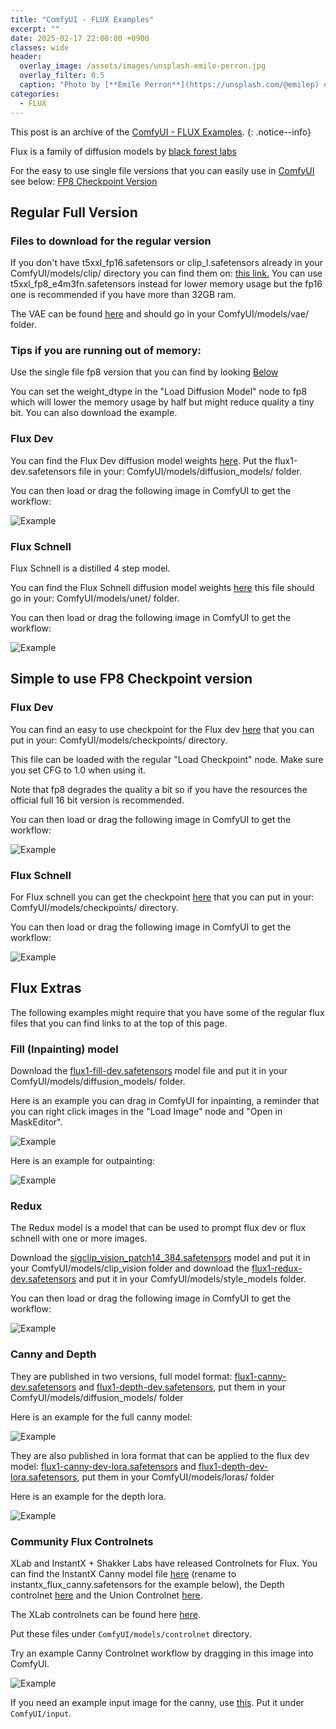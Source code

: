 ```yaml
---
title: "ComfyUI - FLUX Examples"
excerpt: ""
date: 2025-02-17 22:00:00 +0900
classes: wide
header:
  overlay_image: /assets/images/unsplash-emile-perron.jpg
  overlay_filter: 0.5
  caption: "Photo by [**Emile Perron**](https://unsplash.com/@emilep) on [**Unsplash**](https://unsplash.com/)"
categories:
  - FLUX
---
```


This post is an archive of the [ComfyUI - FLUX Examples](https://comfyanonymous.github.io/ComfyUI_examples/flux/).
{: .notice--info}

Flux is a family of diffusion models by [black forest labs](https://blackforestlabs.ai/announcing-black-forest-labs/)

For the easy to use single file versions that you can easily use in [ComfyUI](https://github.com/comfyanonymous/ComfyUI) see below: [FP8 Checkpoint Version](#simple-to-use-fp8-checkpoint-version)

## Regular Full Version

### Files to download for the regular version

If you don't have t5xxl_fp16.safetensors or clip_l.safetensors already in your ComfyUI/models/clip/ directory you can find them on: [this link.](https://huggingface.co/comfyanonymous/flux_text_encoders/tree/main) You can use t5xxl_fp8_e4m3fn.safetensors instead for lower memory usage but the fp16 one is recommended if you have more than 32GB ram.

The VAE can be found [here](https://huggingface.co/black-forest-labs/FLUX.1-schnell/blob/main/ae.safetensors) and should go in your ComfyUI/models/vae/ folder.

### Tips if you are running out of memory:

Use the single file fp8 version that you can find by looking [Below](#simple-to-use-fp8-checkpoint-version)

You can set the weight_dtype in the "Load Diffusion Model" node to fp8 which will lower the memory usage by half but might reduce quality a tiny bit. You can also download the example.

### Flux Dev

You can find the Flux Dev diffusion model weights [here](https://huggingface.co/black-forest-labs/FLUX.1-dev). Put the flux1-dev.safetensors file in your: ComfyUI/models/diffusion_models/ folder.

You can then load or drag the following image in ComfyUI to get the workflow:

![Example]({{site.baseurl}}/assets/images/2025-02-17-comfyui-flux/flux_dev_example.png)

### Flux Schnell

Flux Schnell is a distilled 4 step model.

You can find the Flux Schnell diffusion model weights [here](https://huggingface.co/black-forest-labs/FLUX.1-schnell/blob/main/flux1-schnell.safetensors) this file should go in your: ComfyUI/models/unet/ folder.


You can then load or drag the following image in ComfyUI to get the workflow:

![Example]({{site.baseurl}}/assets/images/2025-02-17-comfyui-flux/flux_schnell_example.png)


## Simple to use FP8 Checkpoint version

### Flux Dev

You can find an easy to use checkpoint for the Flux dev [here](https://huggingface.co/Comfy-Org/flux1-dev/blob/main/flux1-dev-fp8.safetensors) that you can put in your: ComfyUI/models/checkpoints/ directory.

This file can be loaded with the regular "Load Checkpoint" node. Make sure you set CFG to 1.0 when using it.

Note that fp8 degrades the quality a bit so if you have the resources the official full 16 bit version is recommended.

You can then load or drag the following image in ComfyUI to get the workflow:

![Example]({{site.baseurl}}/assets/images/2025-02-17-comfyui-flux/flux_dev_checkpoint_example.png)

### Flux Schnell

For Flux schnell you can get the checkpoint [here](https://huggingface.co/Comfy-Org/flux1-schnell/blob/main/flux1-schnell-fp8.safetensors) that you can put in your: ComfyUI/models/checkpoints/ directory.

You can then load or drag the following image in ComfyUI to get the workflow:

![Example]({{site.baseurl}}/assets/images/2025-02-17-comfyui-flux/flux_schnell_checkpoint_example.png)

## Flux Extras

The following examples might require that you have some of the regular flux files that you can find links to at the top of this page.

### Fill (Inpainting) model

Download the [flux1-fill-dev.safetensors](https://huggingface.co/black-forest-labs/FLUX.1-Fill-dev) model file and put it in your ComfyUI/models/diffusion_models/ folder.

Here is an example you can drag in ComfyUI for inpainting, a reminder that you can right click images in the "Load Image" node and "Open in MaskEditor".

![Example]({{site.baseurl}}/assets/images/2025-02-17-comfyui-flux/flux_fill_inpaint_example.png)

Here is an example for outpainting:

![Example]({{site.baseurl}}/assets/images/2025-02-17-comfyui-flux/flux_fill_outpaint_example.png)


### Redux

The Redux model is a model that can be used to prompt flux dev or flux schnell with one or more images.

Download the [sigclip_vision_patch14_384.safetensors](https://huggingface.co/Comfy-Org/sigclip_vision_384/blob/main/sigclip_vision_patch14_384.safetensors) model and put it in your ComfyUI/models/clip_vision folder and download the [flux1-redux-dev.safetensors](https://huggingface.co/black-forest-labs/FLUX.1-Redux-dev) and put it in your ComfyUI/models/style_models folder.

You can then load or drag the following image in ComfyUI to get the workflow:

![Example]({{site.baseurl}}/assets/images/2025-02-17-comfyui-flux/flux_redux_model_example.png)

### Canny and Depth

They are published in two versions, full model format: [flux1-canny-dev.safetensors](https://huggingface.co/black-forest-labs/FLUX.1-Canny-dev) and [flux1-depth-dev.safetensors](https://huggingface.co/black-forest-labs/FLUX.1-Depth-dev), put them in your ComfyUI/models/diffusion_models/ folder

Here is an example for the full canny model:

![Example]({{site.baseurl}}/assets/images/2025-02-17-comfyui-flux/flux_canny_model_example.png)

They are also published in lora format that can be applied to the flux dev model: [flux1-canny-dev-lora.safetensors](https://huggingface.co/black-forest-labs/FLUX.1-Canny-dev-lora) and [flux1-depth-dev-lora.safetensors](https://huggingface.co/black-forest-labs/FLUX.1-Depth-dev-lora), put them in your ComfyUI/models/loras/ folder

Here is an example for the depth lora.

![Example]({{site.baseurl}}/assets/images/2025-02-17-comfyui-flux/flux_depth_lora_example.png)


### Community Flux Controlnets

XLab and InstantX + Shakker Labs have released Controlnets for Flux. You can find the InstantX Canny model file [here](https://huggingface.co/InstantX/FLUX.1-dev-Controlnet-Canny/blob/main/diffusion_pytorch_model.safetensors) (rename to instantx_flux_canny.safetensors for the example below), the Depth controlnet [here](https://huggingface.co/Shakker-Labs/FLUX.1-dev-ControlNet-Depth/blob/main/diffusion_pytorch_model.safetensors) and the Union Controlnet [here](https://huggingface.co/Shakker-Labs/FLUX.1-dev-ControlNet-Union-Pro/blob/main/diffusion_pytorch_model.safetensors). 

The XLab controlnets can be found here [here](https://huggingface.co/XLabs-AI/flux-controlnet-collections).

Put these files under `ComfyUI/models/controlnet` directory.

Try an example Canny Controlnet workflow by dragging in this image into ComfyUI.

![Example]({{site.baseurl}}/assets/images/2025-02-17-comfyui-flux/flux_controlnet_example.png)

If you need an example input image for the canny, use [this]({{site.baseurl}}/assets/images/2025-02-17-comfyui-flux/girl_in_field.png). Put it under `ComfyUI/input`.